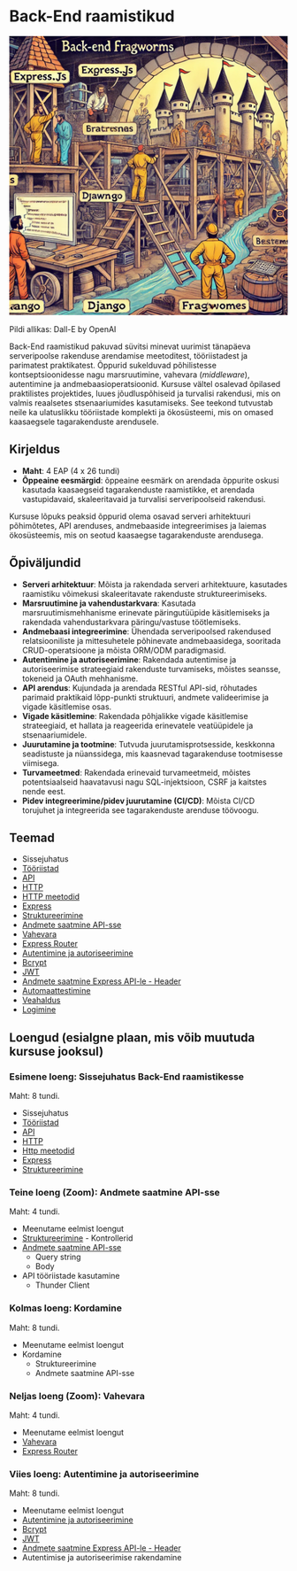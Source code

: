 # Back-End raamistikud

![Back-End raamistikud](Back-End-Frameworks.webp)

Pildi allikas: Dall-E by OpenAI

Back-End raamistikud pakuvad süvitsi minevat uurimist tänapäeva serveripoolse rakenduse arendamise meetoditest, tööriistadest ja parimatest praktikatest. Õppurid sukelduvad põhilistesse kontseptsioonidesse nagu marsruutimine, vahevara (_middleware_), autentimine ja andmebaasioperatsioonid. Kursuse vältel osalevad õpilased praktilistes projektides, luues jõudluspõhiseid ja turvalisi rakendusi, mis on valmis reaalsetes stsenaariumides kasutamiseks. See teekond tutvustab neile ka ulatuslikku tööriistade komplekti ja ökosüsteemi, mis on omased kaasaegsele tagarakenduste arendusele.

## Kirjeldus

- **Maht**: 4 EAP (4 x 26 tundi)
- **Õppeaine eesmärgid**: õppeaine eesmärk on arendada õppurite oskusi kasutada kaasaegseid tagarakenduste raamistikke, et arendada vastupidavaid, skaleeritavaid ja turvalisi serveripoolseid rakendusi.

Kursuse lõpuks peaksid õppurid olema osavad serveri arhitektuuri põhimõtetes, API arenduses, andmebaaside integreerimises ja laiemas ökosüsteemis, mis on seotud kaasaegse tagarakenduste arendusega.

## Õpiväljundid

- **Serveri arhitektuur**: Mõista ja rakendada serveri arhitektuure, kasutades raamistiku võimekusi skaleeritavate rakenduste struktureerimiseks.
- **Marsruutimine ja vahendustarkvara**: Kasutada marsruutimismehhanisme erinevate päringutüüpide käsitlemiseks ja rakendada vahendustarkvara päringu/vastuse töötlemiseks.
- **Andmebaasi integreerimine**: Ühendada serveripoolsed rakendused relatsiooniliste ja mittesuhetele põhinevate andmebaasidega, sooritada CRUD-operatsioone ja mõista ORM/ODM paradigmasid.
- **Autentimine ja autoriseerimine**: Rakendada autentimise ja autoriseerimise strateegiaid rakenduste turvamiseks, mõistes seansse, tokeneid ja OAuth mehhanisme.
- **API arendus**: Kujundada ja arendada RESTful API-sid, rõhutades parimaid praktikaid lõpp-punkti struktuuri, andmete valideerimise ja vigade käsitlemise osas.
- **Vigade käsitlemine**: Rakendada põhjalikke vigade käsitlemise strateegiaid, et hallata ja reageerida erinevatele veatüüpidele ja stsenaariumidele.
- **Juurutamine ja tootmine**: Tutvuda juurutamisprotsesside, keskkonna seadistuste ja nüanssidega, mis kaasnevad tagarakenduse tootmisesse viimisega.
- **Turvameetmed**: Rakendada erinevaid turvameetmeid, mõistes potentsiaalseid haavatavusi nagu SQL-injektsioon, CSRF ja kaitstes nende eest.
- **Pidev integreerimine/pidev juurutamine (CI/CD)**: Mõista CI/CD torujuhet ja integreerida see tagarakenduste arenduse töövoogu.

## Teemad

- Sissejuhatus
- [Tööriistad](./Topics/Tools/README.md)
- [API](./Topics/API/README.md)
- [HTTP](./Topics/HTTP/README.md)
- [HTTP meetodid](./Topics/HTTP-Methods/README.md)
- [Express](./Topics/Express/README.md)
- [Struktureerimine](./Topics/Structuring/README.md)
- [Andmete saatmine API-sse](./Topics/Sending-Data-To-Express/README.md)
- [Vahevara](./Topics/Middleware/README.md)
- [Express Router](./Topics/Routes/README.md)
- [Autentimine ja autoriseerimine](./Topics/Auth/README.md)
- [Bcrypt](./Topics/Bcrypt/README.md)
- [JWT](./Topics/JWT/README.md)
- [Andmete saatmine Express API-le - Header](./Topics/Sending-Data-To-Express/README.md#header)
- [Automaattestimine](./Topics/Testing-Node-API/README.md)
- [Veahaldus](./Topics/Error-Handling/README.md)
- [Logimine](./Topics/Logging/README.md)

## Loengud (esialgne plaan, mis võib muutuda kursuse jooksul)

### Esimene loeng: Sissejuhatus Back-End raamistikesse

Maht: 8 tundi.

- Sissejuhatus
- [Tööriistad](./Topics/Tools/README.md)
- [API](./Topics/API/README.md)
- [HTTP](./Topics/HTTP/README.md)
- [Http meetodid](./Topics/HTTP-Methods/README.md)
- [Express](./Topics/Express/README.md)
- [Struktureerimine](./Topics/Structuring/README.md)

### Teine loeng (Zoom): Andmete saatmine API-sse

Maht: 4 tundi.

- Meenutame eelmist loengut
- [Struktureerimine](./Topics/Structuring/README.md) - Kontrollerid
- [Andmete saatmine API-sse](./Topics/Sending-Data-To-Express/README.md)
  - Query string
  - Body
- API tööriistade kasutamine
  - Thunder Client

### Kolmas loeng: Kordamine

Maht: 8 tundi.

- Meenutame eelmist loengut
- Kordamine
  - Struktureerimine
  - Andmete saatmine API-sse

### Neljas loeng (Zoom): Vahevara

Maht: 4 tundi.

- Meenutame eelmist loengut
- [Vahevara](./Topics/Middleware/README.md)
- [Express Router](./Topics/Routes/README.md)

### Viies loeng: Autentimine ja autoriseerimine

Maht: 8 tundi.

- Meenutame eelmist loengut
- [Autentimine ja autoriseerimine](./Topics/Auth/README.md)
- [Bcrypt](./Topics/Bcrypt/README.md)
- [JWT](./Topics/JWT/README.md)
- [Andmete saatmine Express API-le - Header](./Topics/Sending-Data-To-Express/README.md#header)
- Autentimise ja autoriseerimise rakendamine
